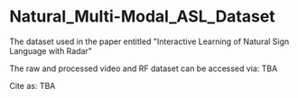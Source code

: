 # Natural_Multi-Modal_ASL_Dataset

The dataset used in the paper entitled "Interactive Learning of Natural Sign Language with Radar"

The raw and processed video and RF dataset can be accessed via: TBA

Cite as: TBA
